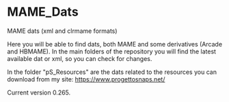 # MAME_Dats
MAME dats (xml and clrmame formats)

Here you will be able to find dats, both MAME and some derivatives (Arcade and HBMAME).
In the main folders of the repository you will find the latest available dat or xml, so you can check for changes.

In the folder "pS_Resources" are the dats related to the resources you can download from my site: https://www.progettosnaps.net/

Current version 0.265.
